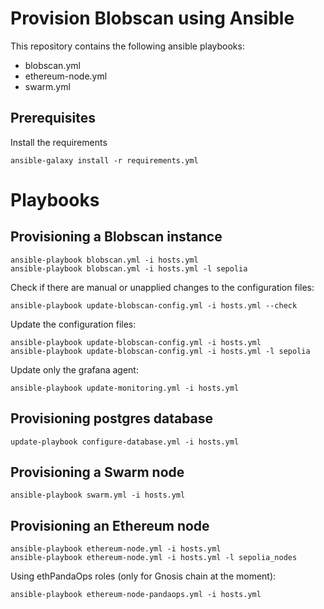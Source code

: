 # Provision Blobscan using Ansible

This repository contains the following ansible playbooks:

* blobscan.yml
* ethereum-node.yml
* swarm.yml

## Prerequisites

Install the requirements

```
ansible-galaxy install -r requirements.yml
```

# Playbooks

## Provisioning a Blobscan instance

```
ansible-playbook blobscan.yml -i hosts.yml
ansible-playbook blobscan.yml -i hosts.yml -l sepolia
```

Check if there are manual or unapplied changes to the configuration files:

```
ansible-playbook update-blobscan-config.yml -i hosts.yml --check
```

Update the configuration files:

```
ansible-playbook update-blobscan-config.yml -i hosts.yml
ansible-playbook update-blobscan-config.yml -i hosts.yml -l sepolia
```

Update only the grafana agent:

```
ansible-playbook update-monitoring.yml -i hosts.yml
```

## Provisioning postgres database

```
update-playbook configure-database.yml -i hosts.yml
```

## Provisioning a Swarm node

```
ansible-playbook swarm.yml -i hosts.yml
```

## Provisioning an Ethereum node

```
ansible-playbook ethereum-node.yml -i hosts.yml
ansible-playbook ethereum-node.yml -i hosts.yml -l sepolia_nodes
```

Using ethPandaOps roles (only for Gnosis chain at the moment):

```
ansible-playbook ethereum-node-pandaops.yml -i hosts.yml
```
